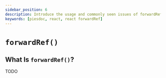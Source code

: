 ```yaml
---
sidebar_position: 6
description: Introduce the usage and commonly seen issues of forwardRef in React.
keywords: [piesdoc, react, react forwardRef]
---
```


# `forwardRef()`

## What Is `forwardRef()`?

TODO